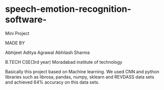 # speech-emotion-recognition-software-

Mini Project 

MADE BY

Abhijeet
Aditya Agrawal
Abhilash Sharma

B.TECH CSE(3rd year)
Moradabad institute of technology 

Basically this project based on Machine learning.
We used CNN and python libraries such as librosa, pandas, numpy, sklearn and REVDASS data sets and achieved 64% accuracy on this data sets.
